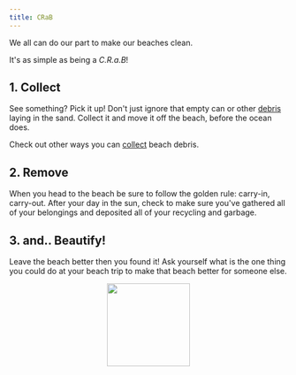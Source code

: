 ```yaml
---
title: CRaB
---
```

We all can do our part to make our beaches clean.

It's as simple as being a *C.R.a.B*!

## 1. Collect
See something? Pick it up! Don't just ignore that empty can or other [debris](/beachCRaB/debris) laying in the sand. Collect it and move it off the beach, before the ocean does.

Check out other ways you can [collect](/beachCRaB/collect) beach debris.

## 2. Remove
When you head to the beach be sure to follow the golden rule: carry-in, carry-out.  After your day in the sun, check to make sure you've gathered all of your belongings and deposited all of your recycling and garbage.

## 3. and.. Beautify!
Leave the beach better then you found it! Ask yourself what is the one thing you could do at your beach trip to make that beach better for someone else.

<center>
	<img src="https://upload.wikimedia.org/wikipedia/commons/0/0b/Caracangrejo.png" width="150px" />
</center>